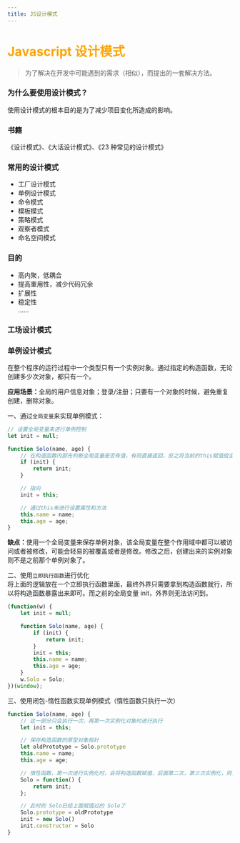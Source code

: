 ```yaml
---
title: JS设计模式
---
```


# <font color="#FBA500">Javascript 设计模式 </font>

> 为了解决在开发中可能遇到的需求（相似），而提出的一套解决方法。

### 为什么要使用设计模式？

使用设计模式的根本目的是为了减少项目变化所造成的影响。

### 书籍

《设计模式》、《大话设计模式》、《23 种常见的设计模式》

### 常用的设计模式

-   工厂设计模式
-   单例设计模式
-   命令模式
-   模板模式
-   策略模式
-   观察者模式
-   命名空间模式

### 目的

-   高内聚，低耦合
-   提高重用性，减少代码冗余
-   扩展性
-   稳定性  
    ......

### 工场设计模式

### 单例设计模式

在整个程序的运行过程中一个类型只有一个实例对象。通过指定的构造函数，无论创建多少次对象，都只有一个。

<strong>应用场景：</strong>全局的用户信息对象；登录/注册；只要有一个对象的时候，避免重复创建，删除对象。

一、通过`全局变量`来实现单例模式：

```js
// 设置全局变量来进行单例控制
let init = null;

function Solo(name, age) {
    // 在构造函数内部先判断全局变量是否有值，有则直接返回，反之将当前的this赋值给全局变量
    if (init) {
        return init;
    }

    // 指向
    init = this;

    // 通过this来进行设置属性和方法
    this.name = name;
    this.age = age;
}
```

<strong>缺点：</strong>使用一个全局变量来保存单例对象，该全局变量在整个作用域中都可以被访问或者被修改，可能会轻易的被覆盖或者是修改。修改之后，创建出来的实例对象则不是之前那个单例对象了。

二、使用`立即执行函数`进行优化  
将上面的逻辑放在一个立即执行函数里面，最终外界只需要拿到构造函数就行，所以将构造函数暴露出来即可。而之前的全局变量 init，外界则无法访问到。

```js
(function(w) {
    let init = null;

    function Solo(name, age) {
        if (init) {
            return init;
        }
        init = this;
        this.name = name;
        this.age = age;
    }
    w.Solo = Solo;
})(window);
```  

三、使用闭包-惰性函数实现单例模式（惰性函数只执行一次）    



```js
function Solo(name, age) {
    // 这一部分只会执行一次，再第一次实例化对象时进行执行
    let init = this;

    // 保存构造函数的原型对象指针
    let oldPrototype = Solo.prototype
    this.name = name;
    this.age = age;

    // 惰性函数，第一次进行实例化时，会将构造函数赋值，后面第二次，第三次实例化，则会直接跳到 return init的部分，因为此时的Solo已经是个返回init的函数了，则会默认执行此部分
    Solo = function() {
        return init;
    };

    // 此时的 Solo已经上面赋值过的 Solo了
    Solo.prototype = oldPrototype  
    init = new Solo()  
    init.constructor = Solo
}
```
